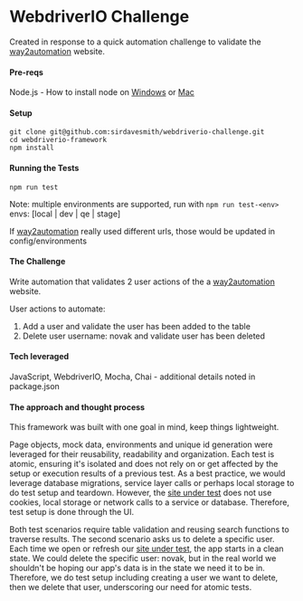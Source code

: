 # WebdriverIO Challenge

Created in response to a quick automation challenge to validate the [way2automation](http://www.way2automation.com/angularjs-protractor/webtables/) website.

#### Pre-reqs
Node.js - How to install node on [Windows](https://nodejs.org/en/) or [Mac](https://treehouse.github.io/installation-guides/mac/node-mac.html)

#### Setup
```
git clone git@github.com:sirdavesmith/webdriverio-challenge.git
cd webdriverio-framework
npm install
```

#### Running the Tests
`npm run test`

Note: multiple environments are supported, run with `npm run test-<env>` envs: [local | dev | qe | stage]

If [way2automation](http://www.way2automation.com/angularjs-protractor/webtables/) really used different urls, those would be updated in config/environments 

#### The Challenge
Write automation that validates 2 user actions of the a [way2automation](http://www.way2automation.com/angularjs-protractor/webtables/) website.

User actions to automate:
1. Add a user and validate the user has been added to the table
2. Delete user username: novak and validate user has been deleted

#### Tech leveraged
JavaScript, WebdriverIO, Mocha, Chai - additional details noted in package.json 

#### The approach and thought process
This framework was built with one goal in mind, keep things lightweight.

Page objects, mock data, environments and unique id generation were leveraged for their reusability, readability
and organization. Each test is atomic, ensuring it's isolated and does not rely on or get affected by the setup or 
execution results of a previous test. As a best practice, we would leverage database migrations, service layer calls
or perhaps local storage to do test setup and teardown. However, the [site under test](http://www.way2automation.com/angularjs-protractor/webtables/)
does not use cookies, local storage or network calls to a service or database. Therefore, test setup is done through the UI.

Both test scenarios require table validation and reusing search functions to traverse results. The second 
scenario asks us to delete a specific user. Each time we open or refresh our [site under test](http://www.way2automation.com/angularjs-protractor/webtables/),
the app starts in a clean state. We could delete the specific user: novak, but in the real world we shouldn't be hoping our app's
data is in the state we need it to be in. Therefore, we do test setup including creating a user we want to delete, then 
we delete that user, underscoring our need for atomic tests.
